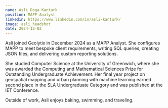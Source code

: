```yaml
---
name: Asli Doga Kanturk
position: MAPP Analyst
linkedin: https://www.linkedin.com/in/asli-kanturk/
image: asli_headshot
date: 2024-12-02
---
```


Asli joined Geolytix in December 2024 as a MAPP Analyst. She configures MAPP to meet bespoke client requirements, writing SQL queries, creating JSON files, and delivering custom reporting solutions.

She studied Computer Science at the University of Greenwich, where she was awarded the Computing and Mathematical Sciences Prize for Outstanding Undergraduate Achievement. Her final year project on geospatial mapping and urban planning with machine learning earned second place in the SLA Undergraduate Category and was published at the IET Conference.

Outside of work, Asli enjoys baking, swimming, and traveling.


